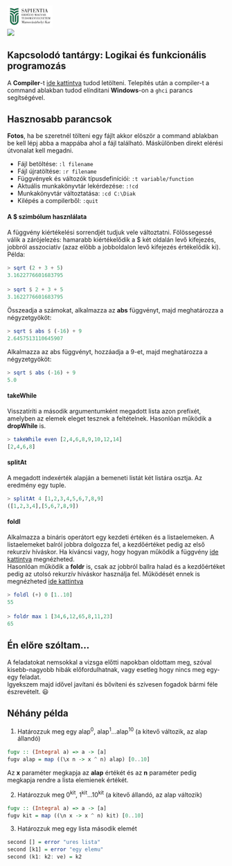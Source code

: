 <img src="../sapientia_logo.jpg" width="105"/> <br>
![](https://img.shields.io/badge/language-Haskell-blue.svg)

## Kapcsolodó tantárgy: Logikai és funkcionális programozás
A **Compiler**-t [ide kattintva](https://www.haskell.org/downloads) tudod letölteni.
Telepítés után a compiler-t a command ablakban tudod elínditani **Windows**-on a `ghci` parancs segítségével.
## Hasznosabb parancsok
**Fotos**, ha be szeretnél tölteni egy fájlt akkor elöször a command ablakban be kell lépj abba a mappába ahol a fájl található. Máskülönben direkt elérési útvonalat kell megadni.
<br />

- Fájl betöltése:
  `:l filename`
- Fájl újratöltése:
  `:r filename`
- Függvények és változók típusdefiníciói:
  `:t variable/function`
- Aktuális munkakönyvtár lekérdezése:
  `:!cd`
- Munkakönyvtár változtatása:
  `:cd C:\Diak`
- Kilépés a compilerből:
  `:quit`

#### A $ szimbólum hasznlálata
A függvény kiértékelési sorrendjét tudjuk vele változtatni. Fölössegessé válik a zárójelezés: hamarabb kiértékelődik a $ két oldalán levő kifejezés, jobbról asszociatív (azaz előbb a jobboldalon levő kifejezés értékelődik ki). Példa:
``` haskell
> sqrt (2 + 3 + 5)
3.1622776601683795

> sqrt $ 2 + 3 + 5
3.1622776601683795
```

Összeadja a számokat, alkalmazza az **abs** függvényt, majd meghatározza a négyzetgyököt:
``` haskell
> sqrt $ abs $ (-16) + 9
2.6457513110645907
```
Alkalmazza az abs függvényt, hozzáadja a 9-et, majd meghatározza a
négyzetgyököt:
``` haskell
> sqrt $ abs (-16) + 9
5.0
```

#### takeWhile
Visszatíríti a második argumentumként megadott lista azon prefixét, amelyben az elemek eleget tesznek a feltételnek.
Hasonlóan működik a **dropWhile** is.
``` haskell
> takeWhile even [2,4,6,8,9,10,12,14]
[2,4,6,8]
```
#### splitAt
A megadott indexérték alapján a bemeneti listát két listára osztja. Az eredmény egy tuple.
``` haskell
> splitAt 4 [1,2,3,4,5,6,7,8,9]
([1,2,3,4],[5,6,7,8,9])
```
#### foldl
Alkalmazza a bináris operátort egy kezdeti értéken és a listaelemeken. A listaelemeket balról jobbra dolgozza fel, a kezdőértéket pedig az első rekurzív híváskor. Ha kíváncsi vagy, hogy hogyan működik a függvény [ide kattintva](./konyvtari-fuggvenyek-impl/my_foldl.hs) megnézheted.<br>
Hasonlóan működik a **foldr** is, csak az jobbról ballra halad és a kezdőértéket pedig az utolsó rekurzív híváskor használja fel. Működését ennek is megnézheted [ide kattintva](./konyvtari-fuggvenyek-impl/my_foldr.hs)
``` haskell
> foldl (+) 0 [1..10]
55

> foldr max 1 [34,6,12,65,8,11,23]
65
```


## Én előre szóltam...
A feladatokat nemsokkal a vizsga előtti napokban oldottam meg, szóval kisebb-nagyobb hibák előfordulhatnak, vagy esetleg hogy nincs meg egy-egy feladat.<br />
Igyekszem majd idővel javítani és bővíteni és szívesen fogadok bármi féle észrevételt. :smiley:

## Néhány példa
1. Határozzuk meg egy alap<sup>0</sup>, alap<sup>1</sup>...alap<sup>10</sup> (a kitevő változik, az alap állandó)
``` haskell
fugv :: (Integral a) => a -> [a]
fugv alap = map ((\x n -> x ^ n) alap) [0..10]
```
Az **x** paraméter megkapja az **alap** értékét és az **n** paraméter pedig megkapja rendre a lista elemienek értékét.

2. Határozzuk meg 0<sup>kit</sup>, 1<sup>kit</sup>...10<sup>kit</sup> (a kitevő állandó, az alap változik)
``` haskell
fugv :: (Integral a) => a -> [a]
fugv kit = map ((\n x -> x ^ n) kit) [0..10]
```

3. Határozzuk meg egy lista második elemét
``` haskell
second [] = error "ures lista"
second [k1] = error "egy elemu"
second (k1: k2: ve) = k2
```
